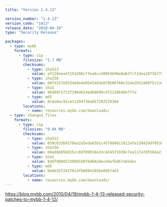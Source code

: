 ```yaml
---
title: "Version 1.4.13"

version_number: "1.4.13"
version_code: "1413"
release_date: "2010-04-19"
type: "Security Release"

packages:
  - type: mybb
    formats:
      - type: zip
        filesize: "1.7 MB"
        checksums:
          - type: sha512
            value: af126eea4f154208cffea6ccd9854b96e8a637cf1dea1873677914e76fc793d85de4915c8fa22fb7e53c46ee7982795597605f35a2e9265b8993bd6f052ca779
          - type: sha256
            value: 60fd157e9334e9e4e0545403e070b06f60c324e2b52408f5c13e63eb6e60d0e2
          - type: sha1
            value: 96d69f2f13f2964624ed60699c472116640e777a
          - type: md5
            value: 0cda0ac91ce11394f3ba657202576366
        locations:
          - name: resources.mybb.com/downloads/
  - type: changed_files
    formats:
      - type: zip
        filesize: "0.04 MB"
        checksums:
          - type: sha512
            value: 059c633b9170ea2a5eda83b1c45f809611812afe138429df9536e502c086887cb91473cbdb80c9caaa50dfbec9befa4014aab1d901d28100f68b84bfefd4a19f
          - type: sha256
            value: 04a86b85b025cc0d709010a33c424571930c7ea117a7d5584a23c7acc2219eae
          - type: sha1
            value: 8ddf9880533068180f6d602dece9afbdb7ab5dec
          - type: md5
            value: 8e4b35f24178c4fb8084105be86674d3
        locations:
          - name: resources.mybb.com/downloads/
---
```


<https://blog.mybb.com/2010/04/19/mybb-1-4-13-released-security-patches-to-mybb-1-4-12/>
